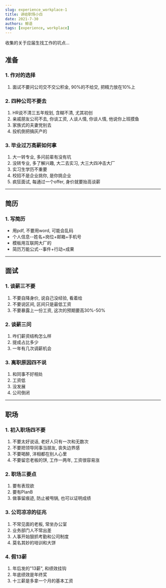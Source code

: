 ```yaml
---
slug: experience_workplace-1
title: 讲给职场小白
date: 2021-7-30
authors: 鲸语
tags: [experience, workplace]
---
```

收集的关于应届生找工作的坑点...
<!-- truncate -->

## 准备
### 1. 作对的选择

   1. 面试不要问公司交不交公积金, 90%的不给交, 把精力放在10%上
### 2. 四种公司不要去

   1. HR说不清三五年规划, 含糊不清, 尤其初创
   1. 亲戚朋友公司不去, 你谈工资, 人谈人情, 你谈人情, 他说你上班摸鱼
   1. 家族式的夫妻党别去
   1. 投机倒把搞灰产的

### 3. 毕业过万高薪如何拿

   1. 大一转专业, 多问前辈有没有坑
   1. 没转专业, 多了解兴趣, 大二去实习, 大三大四冲击大厂
   1. 实习生学历不重要
   1. 校招不是企业挑你, 是你挑企业
   1. 疯狂面试, 每通过一个offer, 身价就要抬高谈薪

*** ***

## 简历
### 1. 写简历

- 用pdf, 不要用word, 可能会乱码
- 个人信息--姓名+岗位+邮箱+手机号
- 模板用互联网大厂的
- 简历万能公式--事件+行动+成果

*** ***

## 面试
### 1. 谈薪三不要

   1. 不要自降身价, 说自己没经验, 看着给
   1. 不要说区间, 区间只是最低工资
   1. 不要暴露上一份工资, 这次的预期要高30%-50%

### 2. 谈薪三问

   1. 咋们薪资结构怎么样
   1. 提成占比多少
   1. 一年有几次调薪机会

### 3. 离职原因四不说

   1. 和同事不好相处
   1. 工资低
   1. 没发展
   1. 公司倒闭

*** ***

## 职场
### 1. 初入职场四不要

   1. 不要太好说话, 老好人只有一次和无数次
   1. 不要把领导同事当朋友, 丧失边界感
   1. 不要喝醉, 洋相都在别人心里
   1. 不要留恋老板的饼, 工作一两年, 工资很容易涨

### 2. 职场三要点

   1. 要有表现欲
   1. 要有PlanB
   1. 做事留痕迹, 防止被甩锅, 也可以证明成绩

### 3. 公司凉凉的征兆

   1. 不常见面的老板, 常坐办公室
   1. 业务部门人不常出差
   1. 人事开始狠抓考勤和公司制度
   1. 莫名其妙的培训和大饼

### 4. 假13薪

   1. 年后发的"13薪", 和绩效挂钩
   1. 年底绩效是年终奖
   1. 十三薪是多拿一个月的基本工资
